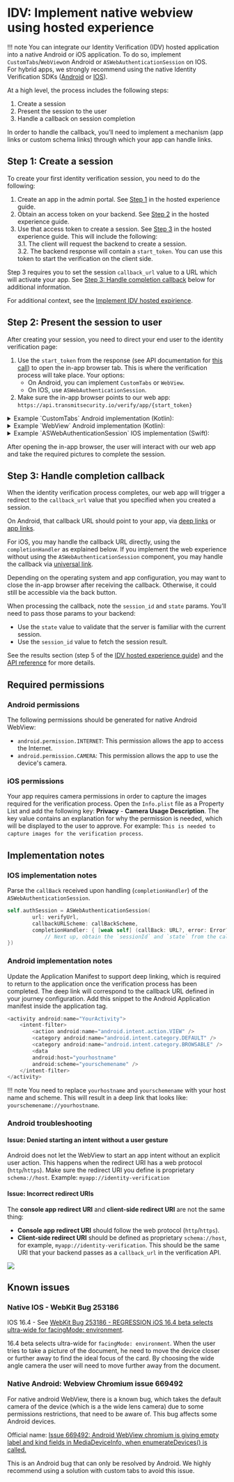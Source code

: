 # IDV: Implement native webview using hosted experience  

!!! note
    You can integrate our Identity Verification (IDV) hosted application into a native Android or iOS application. To do so, implement `CustomTabs`/`WebView`on Android or `ASWebAuthenticationSession` on IOS.  
    For hybrid apps, we strongly recommend using the native Identity Verification SDKs ([Android]() or [IOS]()).

At a high level, the process includes the following steps:

1. Create a session
2. Present the session to the user
3. Handle a callback on session completion

In order to handle the callback, you’ll need to implement a mechanism (app links or custom schema links) through which your app can handle links.

## Step 1: Create a session  

To create your first identity verification session, you need to do the following:  

1. Create an app in the admin portal. See [Step 1](/guides/verify/quick_start_web/#step-1-create-your-app) in the hosted experience guide. 
2. Obtain an access token on your backend. See [Step 2](/guides/verify/quick_start_web/#step-2-get-access-token) in the hosted experience guide.
3. Use that access token to create a session. See [Step 3](/guides/verify/quick_start_web/#step-3-create-session) in the hosted experience guide. This will include the following:  
    3.1. The client will request the backend to create a session.  
    3.2. The backend response will contain a `start_token`. You can use this token to start the verification on the client side.  

Step 3 requires you to set the session `callback_url` value to a URL which will activate your app. See [Step 3: Handle completion callback](#step-3-handle-completion-callback) below for additional information.

For additional context, see the [Implement IDV hosted expirience](/guides/verify/quick_start_web.md).  

## Step 2: Present the session to user  

After creating your session, you need to direct your end user to the identity verification page: 

1. Use the `start_token` from the response (see API documentation for [this call](/openapi/verify/verifications/#operation/createSession!c=200&path=start_token&t=response)) to open the in-app browser tab. This is where the verification process will take place. Your options: 
    * On Android, you can implement `CustomTabs` or `WebView`.  
    * On IOS, use `ASWebAuthenticationSession`.  
2. Make sure the in-app browser points to our web app: `https://api.transmitsecurity.io/verify/app/{start_token}` 

<details>
<summary>Example `CustomTabs` Android implementation (Kotlin): </summary>

```kotlin
override fun onActivityResult(requestCode: Int, resultCode: Int, data: Intent?) {
   super.onActivityResult(requestCode, resultCode, data)
   if (requestCode == RESULT_CODE_CHROME_TABS) {
       if (resultCode == Activity.RESULT_CANCELED) {
           //handle user cancellation
       }
   }
}
private fun startCustomTabsActivity() {
   // Building the intent and starting the CustomTabsActivity
   val customTabIntent: Intent

   // Creating the custom tab intent builder and customizing the toolbar
   val customTabIntentBuilder = CustomTabsIntent.Builder()

   customTabIntentBuilder.apply {
       setUrlBarHidingEnabled(true)
   }

   customTabIntent = customTabIntentBuilder.build().intent
   customTabIntent.apply {
       // Note the updated base URL 
       data = Uri.parse("https://api.transmitsecurity.io/verify/app/" + [START_TOKEN])

       flags = Intent.FLAG_ACTIVITY_NO_HISTORY and
               Intent.FLAG_ACTIVITY_NEW_TASK and
               Intent.FLAG_ACTIVITY_SINGLE_TOP
   }

   startActivityForResult(customTabIntent, RESULT_CODE_CHROME_TABS)
```

</details>

<details>
<summary>Example `WebView` Android implementation (Kotlin): </summary>

```kotlin
webView.setWebViewClient(WebViewClient())

// Grant web view video capture permissions
webView.webChromeClient = object : WebChromeClient() {
    override fun onPermissionRequest(request: PermissionRequest) {
        if (Build.VERSION.SDK_INT >= Build.VERSION_CODES.LOLLIPOP) {
            for (r in request.resources) {
                if (r == PermissionRequest.RESOURCE_VIDEO_CAPTURE) {
                    request.grant(arrayOf(PermissionRequest.RESOURCE_VIDEO_CAPTURE))
                    break
                }
            }
        }
    }
}

val webSettings: WebSettings = webView.getSettings()
webSettings.javaScriptEnabled = true
webSettings.allowFileAccess = false
webSettings.mediaPlaybackRequiresUserGesture = false
// Note the updated base URL
webView.loadUrl("https://api.transmitsecurity.io/verify/app/" + [START_TOKEN]) 
```

</details>

<details>
<summary>Example `ASWebAuthenticationSession` IOS implementation (Swift): </summary>

```swift
private var authSession: ASWebAuthenticationSession?
    
@IBAction func startVerification() {
    let redirectUrl = "YOUR_REDIRECT_URL"
    let startToken = "START_TOKEN_FROM_CREATE_SESSION"
   	// Note the updated base URL 
    let verifyUrl = URL(string: "https://api.transmitsecurity.io/verify/app/\(startToken)")!
    let callBackScheme = URL(string: redirectUrl)!.scheme
   	 
    self.authSession = ASWebAuthenticationSession(
        url: verifyUrl,
        callbackURLScheme: callBackScheme,
        completionHandler: { [weak self] (callBack: URL?, error: Error?) in
            // obtain the `sessionId` and `state` from callBack
    })
   	 
    self.authSession?.presentationContextProvider = self
    self.authSession?.start()
}
    
// MARK: ASWebAuthenticationPresentationContextProviding
    
func presentationAnchor(for session: ASWebAuthenticationSession) -> ASPresentationAnchor {
    return topMostViewController ?? ASPresentationAnchor()
} 
```

</details>

After opening the in-app browser, the user will interact with our web app and take the required pictures to complete the session.  

## Step 3: Handle completion callback  

When the identity verification process completes, our web app will trigger a redirect to the `callback_url` value that you specified when you created a session. 

On Android, that callback URL should point to your app, via [deep links](https://developer.android.com/training/app-links/deep-linking) or [app links](https://developer.android.com/training/app-links). 

For iOS, you may handle the callback URL directly, using the `completionHandler` as explained below. If you implement the web experience without using the `ASWebAuthenticationSession` component, you may handle the callback via [universal link](https://developer.apple.com/ios/universal-links/). 

Depending on the operating system and app configuration, you may want to close the in-app browser after receiving the callback. Otherwise, it could still be accessible via the back button. 

When processing the callback, note the `session_id` and `state` params. You’ll need to pass those params to your backend:

- Use the `state` value to validate that the server is familiar with the current session.  
- Use the `session_id` value to fetch the session result.  

See the results section (step 5 of the [IDV hosted experience guide](/guides/verify/quick_start_web/#step-5-get-verification-result)) and the [API reference](/openapi/verify/verifications/#operation/getResult) for more details.  

## Required permissions 

### Android permissions 

The following permissions should be generated for native Android WebView:

- `android.permission.INTERNET`: This permission allows the app to access the Internet.
- `android.permission.CAMERA`: This permission allows the app to use the device's camera.

### iOS permissions  

Your app requires camera permissions in order to capture the images required for the verification process.
Open the `Info.plist` file as a Property List and add the following key: **Privacy** - **Camera Usage Description**. The key value contains an explanation for why the permission is needed, which will be displayed to the user to approve. For example: `This is needed to capture images for the verification process`.

## Implementation notes

### IOS implementation notes  

Parse the `callBack` received upon handling (`completionHandler`) of the `ASWebAuthenticationSession`. 

```swift
self.authSession = ASWebAuthenticationSession(
        url: verifyUrl,
        callbackURLScheme: callBackScheme,
        completionHandler: { [weak self] (callBack: URL?, error: Error?) in
            // Next up, obtain the `sessionId` and `state` from the callBack
})
```

### Android implementation notes  

Update the Application Manifest to support deep linking, which is required to return to the application once the verification process has been completed. The deep link will correspond to the callback URL defined in your journey configuration.
Add this snippet to the Android Application manifest inside the application tag.

```swift 
<activity android:name="YourActivity">
    <intent-filter>
        <action android:name="android.intent.action.VIEW" />
        <category android:name="android.intent.category.DEFAULT" />
        <category android:name="android.intent.category.BROWSABLE" />
        <data
        android:host="yourhostname"
        android:scheme="yourschemename" />
    </intent-filter>
</activity>
```

!!! note
    You need to replace `yourhostname` and `yourschemename` with your host name and scheme. This will result in a deep link that looks like: `yourschemename://yourhostname`.

### Android troubleshooting  

#### Issue: Denied starting an intent without a user gesture  

Android does not let the WebView to start an app intent without an explicit user action.  This happens when the redirect URI has a web protocol (`http`/`https`). 
Make sure the redirect URI you define is proprietary `schema://host`. Example: `myapp://identity-verification`

#### Issue: Incorrect redirect URIs

The **console app redirect URI** and **client-side redirect URI** are not the same thing:  

* **Console app redirect URI** should follow the web protocol (`http`/`https`).  
* **Client-side redirect URI** should be defined as proprietary `schema://host`, for example, `myapp://identity-verification`. This should be the same URI that your backend passes as a `callback_url` in the verification API.

![](../assets/img/idv_psdev.png)  

## Known issues  

### Native IOS - WebKit Bug 253186

IOS 16.4 - See [WebKit Bug 253186 - REGRESSION iOS 16.4 beta selects ultra-wide for facingMode: environment](https://bugs.webkit.org/show_bug.cgi?id=253186).  

16.4 beta selects ultra-wide for `facingMode: environment`. When the user tries to take a picture of the document, he need to move the device closer or further away to find the ideal focus of the card. By choosing the wide angle camera the user will need to move further away from the document.    

### Native Android: Webview Chromium issue 669492 

For native android WebView, there is a known bug, which takes the default camera of the device (which is a the wide lens camera) due to some permissions restrictions, that need to be aware of. This bug affects some Android devices. 

Official name: [Issue 669492: Android WebView chromium is giving empty label and kind fields in MediaDeviceInfo, when enumerateDevices() is called.](https://bugs.chromium.org/p/chromium/issues/detail?id=669492)  
 
This is an Android bug that can only be resolved by Android. We highly recommend using a solution with custom tabs to avoid this issue. 